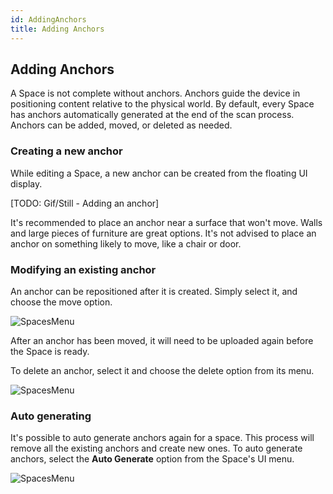 ```yaml
---
id: AddingAnchors
title: Adding Anchors
---
```


## Adding Anchors

A Space is not complete without anchors. Anchors guide the device in positioning content relative to the physical world.
By default, every Space has anchors automatically generated at the end of the scan process. Anchors can be added, moved, or deleted as needed.

### Creating a new anchor

While editing a Space, a new anchor can be created from the floating UI display.

[TODO: Gif/Still - Adding an anchor]

It's recommended to place an anchor near a surface that won't move. Walls and large pieces of furniture are great options.
It's not advised to place an anchor on something likely to move, like a chair or door. 

### Modifying an existing anchor

An anchor can be repositioned after it is created. 
Simply select it, and choose the move option.

![SpacesMenu](../../img/product/spaces/AnchorMove.gif)

After an anchor has been moved, it will need to be uploaded again before the Space is ready.

To delete an anchor, select it and choose the delete option from its menu.

![SpacesMenu](../../img/product/spaces/AnchorDelete.gif)

### Auto generating

It's possible to auto generate anchors again for a space. This process will remove all the existing anchors and create new ones. 
To auto generate anchors, select the <b>Auto Generate</b> option from the Space's UI menu.

![SpacesMenu](../../img/product/spaces/AnchorAuto.gif)
